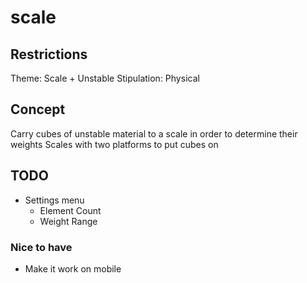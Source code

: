 # scale

## Restrictions

Theme: Scale + Unstable
Stipulation: Physical

## Concept

Carry cubes of unstable material to a scale in order to determine their weights
Scales with two platforms to put cubes on

## TODO

- Settings menu
  - Element Count
  - Weight Range

### Nice to have

- Make it work on mobile
